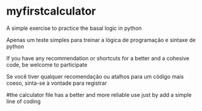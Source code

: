 # myfirstcalculator
A simple exercise to practice the basal logic in python 

Apenas um teste simples para treinar a lógica de programação e sintaxe de python 

If you have any recommendation or shortcuts for a better and a cohesive code, be welcome to participate

Se você tiver qualquer recomendação ou atalhos para um código mais coeso, sinta-se à vontade para registrar

#the calculator file has a better and more reliable use just by add a simple line of coding
